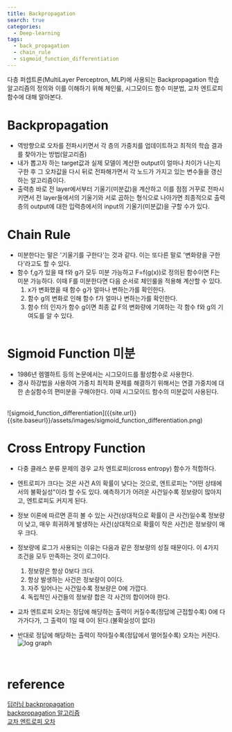 ```yaml
---
title: Backpropagation
search: true
categories: 
  - Deep-learning  
tags:
  - back_propagation
  - chain_rule
  - sigmoid_function_differentiation
---
```

다층 퍼셉트론(MultiLayer Perceptron, MLP)에 사용되는 Backpropagation 학습 알고리즘의 정의와 이를 이해하기 위해 체인룰, 시그모이드 함수 미분법, 교차 엔트로피 함수에 대해 알아본다.
<br />

# Backpropagation
- 역방향으로 오차를 전파시키면서 각 층의 가중치를 업데이트하고 최적의 학습 결과를 찾아가는 방법(알고리즘)
- 내가 뽑고자 하는 target값과 실제 모델이 계산한 output이 얼마나 차이가 나는지 구한 후 그 오차값을 다시 뒤로 전파해가면서 각 노드가 가지고 있는 변수들을 갱신하는 알고리즘이다.
- 출력층 바로 전 layer에서부터 기울기(미분값)을 계산하고 이를 점점 거꾸로 전파시키면서 전 layer들에서의 기울기와 서로 곱하는 형식으로 나아가면 최종적으로 출력층의 output에 대한 입력층에서의 input의 기울기(미분값)을 구할 수가 있다.
  <br/>

# Chain Rule
- 미분한다는 말은 '기울기를 구한다'는 것과 같다. 이는 또다른 말로 '변화량을 구한다'라고도 할 수 있다.
- 함수 f,g가 있을 때 f와 g가 모두 미분 가능하고 F=f(g(x))로 정의된 함수이면 F는 미분 가능하다. 이때 F를 미분한다면 다음 순서로 체인룰을 적용해 계산할 수 있다.
  1. x가 변화했을 때 함수 g가 얼마나 변하는가를 확인한다.
  2. 함수 g의 변화로 인해 함수 f가 얼마나 변하는가를 확인한다.
  3. 함수 f의 인자가 함수 g이면 최종 값 F의 변화량에 기여하는 각 함수 f와 g의 기여도를 알 수 있다.
  <br/>
  
# Sigmoid Function 미분
- 1986년 렘멜하트 등의 논문에서는 시그모이드를 활성함수로 사용한다.
- 경사 하강법을 사용하여 가중치 최적화 문제를 해결하기 위해서는 연결 가중치에 대한 손실함수의 편미분을 구해야한다. 이때 시그모이드 함수의 미분값이 사용된다.
<br />
![sigmoid_function_differentiation]({{site.url}}{{site.baseurl}}/assets/images/sigmoid_function_differentiation.png)
  <br/>

# Cross Entropy Function
- 다중 클래스 분류 문제의 경우 교차 엔트로피(cross entropy) 함수가 적합하다.
- 엔트로피가 크다는 것은 사건 A의 확률이 낮다는 것으로, 엔트로피는 "어떤 상태에서의 불확실성"이라 할 수도 있다. 예측하기가 어려운 사건일수록 정보량이 많아지고, 엔트로피도 커지게 된다.
- 정보 이론에 따르면 흔히 볼 수 있는 사건(상대적으로 확률이 큰 사건)일수록 정보량이 낮고, 매우 희귀하게 발생하는 사건(상대적으로 확률이 작은 사건)은 정보량이 매우 크다. 
- 정보량에 로그가 사용되는 이유는 다음과 같은 정보량의 성질 때문이다. 이 4가지 조건을 모두 만족하는 것이 로그이다.
  1. 정보량은 항상 0보다 크다.
  2. 항상 발생하는 사건은 정보량이 0이다.
  3. 자주 일어나는 사건일수록 정보량은 0에 가깝다.
  4. 독립적인 사건들의 정보량 합은 각 사건의 합이어야 한다.

- 교차 엔트로피 오차는 정답에 해당하는 출력이 커질수록(정답에 근접할수록) 0에 다가가다가, 그 출력이 1일 때 0이 된다.(불확실성이 없다)
- 반대로 정답에 해당하는 출력이 작아질수록(정답에서 멀어질수록) 오차는 커진다.<br />
![log graph](https://img1.daumcdn.net/thumb/R1280x0/?scode=mtistory2&fname=https%3A%2F%2Fblog.kakaocdn.net%2Fdn%2FMZ2wc%2FbtruYSzi5TE%2FYHcC3w0QwZwHUttBhugtek%2Fimg.png)

<br />

# reference
[딥러닝 backpropagation](https://evan-moon.github.io/2018/07/19/deep-learning-backpropagation/)<br/>
[backpropagation 알고리즘](https://ki-mong42.tistory.com/31)<br/>
[교차 엔트로피 오차](https://gooopy.tistory.com/63)